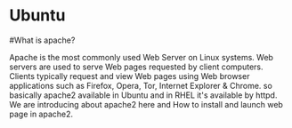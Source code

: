 # Ubuntu

#What is apache?

Apache is the most commonly used Web Server on Linux systems. Web servers are used to serve Web pages requested by client computers. Clients typically request and view Web pages using Web browser applications such as Firefox, Opera, Tor, Internet Explorer & Chrome.
so basically apache2 available in Ubuntu and in RHEL it's available by httpd.
 					We are introducing about apache2 here and How to install and launch web page in apache2.









